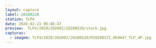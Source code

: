 ```yaml
---
layout: capture
label: 20200220
station: TLP4
date: 2020-02-21 06:46:47
preview:  TLP4/2020/202002/20200220/stack.jpg
capturas:
  - imagem: TLP4/2020/202002/20200220/M20200221_064647_TLP_4P.jpg
---
```

